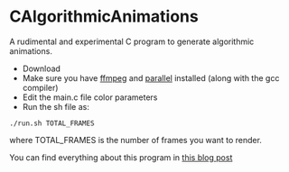 # CAlgorithmicAnimations
A rudimental and experimental C program to generate algorithmic animations.

- Download
- Make sure you have [ffmpeg](https://www.ffmpeg.org/) and [parallel](https://www.gnu.org/software/parallel/) installed (along with the gcc compiler)
- Edit the main.c file color parameters
- Run the sh file as:

```./run.sh TOTAL_FRAMES ```

where TOTAL_FRAMES is the number of frames you want to render.

You can find everything about this program in [this blog post](https://www.meru.cloud/2018/11/30/Experimental-algorithmic-art-in-C.html)
